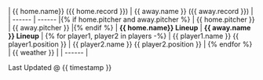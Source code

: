 | {{ home.name}} ({{ home.record }}) | {{ away.name }} ({{ away.record }}) |
| ------ | ------ |{% if home.pitcher and away.pitcher %}
| {{ home.pitcher }} | {{ away.pitcher }} |{% endif %}
| **{{ home.name}} Lineup** | **{{ away.name }} Lineup** |
{% for player1, player2 in players -%}
| {{ player1.name }} {{ player1.position }} | {{ player2.name }} {{ player2.position }} |
{% endfor %}
| {{ weather }} |
| ------ |

Last Updated @ {{ timestamp }}
